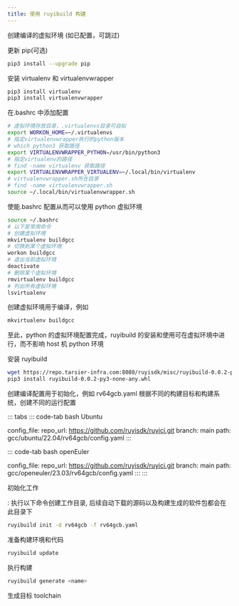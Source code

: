 ```yaml
---
title: 使用 ruyibuild 构建
---
```


创建编译的虚拟环境 (如已配置，可跳过)

更新 pip(可选)

``` bash
pip3 install --upgrade pip
```

安装 virtualenv 和 virtualenvwrapper

``` bash
pip3 install virtualenv
pip3 install virtualenvwrapper
```

在.bashrc 中添加配置

``` bash
# 虚拟环境存放目录，.virtualenvs目录可自拟
export WORKON_HOME=~/.virtualenvs
# 指定virtualenvwrapper执行的python版本
# which python3 获取路径
export VIRTUALENVWRAPPER_PYTHON=/usr/bin/python3
# 指定virtualenv的路径
# find -name virtualenv 获取路径
export VIRTUALENVWRAPPER_VIRTUALENV=~/.local/bin/virtualenv
# virtualenvwrapper.sh所在目录
# find -name virtualenvwrapper.sh
source ~/.local/bin/virtualenvwrapper.sh
```

使能.bashrc 配置从而可以使用 python 虚拟环境

``` bash
source ~/.bashrc
# 以下是常用命令
# 创建虚拟环境
mkvirtualenv buildgcc
# 切换到某个虚拟环境
workon buildgcc
# 退出当前虚拟环境
deactivate
# 删除某个虚拟环境
rmvirtualenv buildgcc
# 列出所有虚拟环境
lsvirtualenv
```

创建虚拟环境用于编译，例如

``` bash
mkvirtualenv buildgcc
```

至此，python 的虚拟环境配置完成，ruyibuild 的安装和使用可在虚拟环境中进行，而不影响 host 机 python 环境

安装 ruyibuild

``` bash
wget https://repo.tarsier-infra.com:8080/ruyisdk/misc/ruyibuild-0.0.2-py3-none-any.whl
pip3 install ruyibuild-0.0.2-py3-none-any.whl
```

创建编译配置用于初始化，例如 rv64gcb.yaml
根据不同的构建目标和构建系统，创建不同的运行配置

::: tabs
::: code-tab
bash Ubuntu

config_file: repo_url: <https://github.com/ruyisdk/ruyici.git> branch:
main path: gcc/ubuntu/22.04/rv64gcb/config.yaml
:::

::: code-tab
bash openEuler

config_file: repo_url: <https://github.com/ruyisdk/ruyici.git> branch:
main path: gcc/openeuler/23.03/rv64gcb/config.yaml
:::
:::

初始化工作

:   执行以下命令创建工作目录,
    后续自动下载的源码以及构建生成的软件包都会在此目录下

``` bash
ruyibuild init -d rv64gcb -f rv64gcb.yaml
```

准备构建环境和代码

``` bash
ruyibuild update
```

执行构建

``` bash
ruyibuild generate <name>
```

生成目标 toolchain
